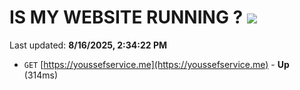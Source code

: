 # IS MY WEBSITE RUNNING ? [![](https://img.shields.io/static/v1?label=Sponsor&message=%E2%9D%A4&logo=GitHub&color=%23fe8e86)](https://github.com/sponsors/Youssef-Lehmam)

Last updated: **8/16/2025, 2:34:22 PM**

- `GET` [https://youssefservice.me](https://youssefservice.me) - **Up** (314ms)
